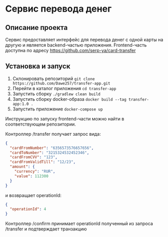 # Сервис перевода денег

## Описание проекта

Сервис предоставляет интерфейс для перевода денег с одной карты на другую и является backend-частью приложения.
Frontend-часть доступна по адресу https://github.com/serp-ya/card-transfer

## Установка и запуск

1. Склонировать репозиторий `git clone https://github.com/Dawe257/transfer-app.git`
2. Перейти в каталог приложения `cd transfer-app`
3. Запустить сборку `./gradlew clean build`
4. Запустить сборку docker-образа `docker build --tag transfer-app:1.0 .`
5. Запустить приложение `docker-compose up`

Инструкцию по запуску frontend-части можно найти в соответствующем репозитории.

Контроллер /transfer получает запрос вида:

```json
{
  "cardFromNumber": "6356573576657656",
  "cardToNumber": "3215324532452346",
  "cardFromCVV": "123",
  "cardFromValidTill": "12/23",
  "amount": {
    "currency": "RUR",
    "value": 112300
  }
}
```

и возвращает operationId:

```json
{
  "operationId": 4
}
```

Контроллер /confirm принимает operationId полученный из запроса /transfer и подтверждает транзакцию